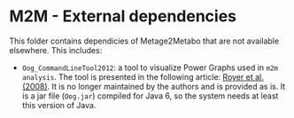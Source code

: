 # M2M - External dependencies
This folder contains dependicies of Metage2Metabo that are not available elsewhere.
This includes:

- ``Oog_CommandLineTool2012``: a tool to visualize Power Graphs used in `m2m analysis`. The tool is presented in the following article: [Royer et al. (2008)](https://journals.plos.org/ploscompbiol/article?id=10.1371/journal.pcbi.1000108). It is no longer maintained by the authors and is provided as is. It is a jar file (``Oog.jar``) compiled for Java 6, so the system needs at least this version of Java.